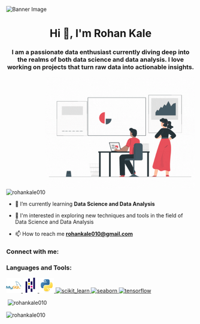 ![Banner Image](https://github.com/Rohankale010/Rohankale010/blob/main/DALL%C2%B7E%202024-07-03%2015.30.42%20-%20A%20banner%20image%20designed%20to%20represent%20both%20a%20data%20scientist%20and%20a%20data%20analyst%2C%20suitable%20for%20someone%20working%20in%20both%20fields.%20The%20image%20should%20be%20split%20.webp)

<h1 align="center">Hi 👋, I'm Rohan Kale</h1>
<h3 align="center">I am a passionate data enthusiast currently diving deep into the realms of both data science and data analysis. I love working on projects that turn raw data into actionable insights.</h3>
<img align="right" alt="Coding" width="400" src="https://github.com/Rohankale010/Rohankale010/blob/main/image_processing20210726-1298-1x1b0pi.gif"

<p align="left"> <img src="https://komarev.com/ghpvc/?username=rohankale010&label=Profile%20views&color=0e75b6&style=flat" alt="rohankale010" /> </p>

- 🌱 I’m currently learning **Data Science and Data Analysis**

- 🤔 I'm interested in exploring new techniques and tools in the field of Data Science and Data Analysis

- 📫 How to reach me **rohankale010@gmail.com**

<h3 align="left">Connect with me:</h3>
<p align="left">
</p>

<h3 align="left">Languages and Tools:</h3>
<p align="left"> <a href="https://www.mysql.com/" target="_blank" rel="noreferrer"> <img src="https://raw.githubusercontent.com/devicons/devicon/master/icons/mysql/mysql-original-wordmark.svg" alt="mysql" width="40" height="40"/> </a> <a href="https://pandas.pydata.org/" target="_blank" rel="noreferrer"> <img src="https://raw.githubusercontent.com/devicons/devicon/2ae2a900d2f041da66e950e4d48052658d850630/icons/pandas/pandas-original.svg" alt="pandas" width="40" height="40"/> </a> <a href="https://www.python.org" target="_blank" rel="noreferrer"> <img src="https://raw.githubusercontent.com/devicons/devicon/master/icons/python/python-original.svg" alt="python" width="40" height="40"/> </a> <a href="https://scikit-learn.org/" target="_blank" rel="noreferrer"> <img src="https://upload.wikimedia.org/wikipedia/commons/0/05/Scikit_learn_logo_small.svg" alt="scikit_learn" width="40" height="40"/> </a> <a href="https://seaborn.pydata.org/" target="_blank" rel="noreferrer"> <img src="https://seaborn.pydata.org/_images/logo-mark-lightbg.svg" alt="seaborn" width="40" height="40"/> </a> <a href="https://www.tensorflow.org" target="_blank" rel="noreferrer"> <img src="https://www.vectorlogo.zone/logos/tensorflow/tensorflow-icon.svg" alt="tensorflow" width="40" height="40"/> </a> </p>

<p>&nbsp;<img align="center" src="https://github-readme-stats.vercel.app/api?username=rohankale010&show_icons=true&locale=en" alt="rohankale010" /></p>

<p><img align="center" src="https://github-readme-streak-stats.herokuapp.com/?user=rohankale010&" alt="rohankale010" /></p>
